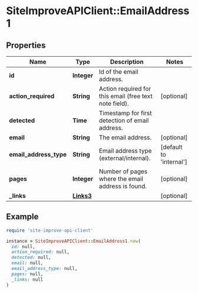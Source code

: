 # SiteImproveAPIClient::EmailAddress1

## Properties

| Name | Type | Description | Notes |
| ---- | ---- | ----------- | ----- |
| **id** | **Integer** | Id of the email address. |  |
| **action_required** | **String** | Action required for this email (free text note field). | [optional] |
| **detected** | **Time** | Timestamp for first detection of email address.  |  |
| **email** | **String** | The email address. | [optional] |
| **email_address_type** | **String** | Email address type (external/internal). | [default to &#39;internal&#39;] |
| **pages** | **Integer** | Number of pages where the email address is found. | [optional] |
| **_links** | [**Links3**](Links3.md) |  | [optional] |

## Example

```ruby
require 'site-improve-api-client'

instance = SiteImproveAPIClient::EmailAddress1.new(
  id: null,
  action_required: null,
  detected: null,
  email: null,
  email_address_type: null,
  pages: null,
  _links: null
)
```


